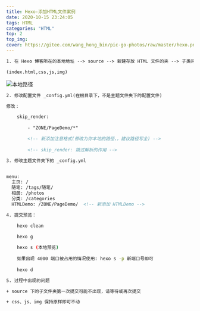 ```yaml
---
title: Hexo-添加HTML文件案例
date: 2020-10-15 23:24:05
tags: HTML
categories: "HTML"
top: 2
top_img:
cover: https://gitee.com/wang_hong_bin/pic-go-photos/raw/master/hexo.png
---
```


```html
1. 在 Hexo 博客所在的本地地址 --> source --> 新建存放 HTML 文件的夹 --> 子类问价夹

(index.html,css,js,img)

```

![本地路径](https://img-blog.csdnimg.cn/20201018114518860.png?x-oss-process=image/watermark,type_ZmFuZ3poZW5naGVpdGk,shadow_10,text_aHR0cHM6Ly9ibG9nLmNzZG4ubmV0L3dlaXhpbl80MzM0MDQyMA==,size_16,color_FFFFFF,t_70#pic_center)

```html
2. 修改配置文件 _config.yml(在根目录下，不是主题文件夹下的配置文件)

修改：

	skip_render:
			
  		- "ZONE/PageDemo/*" 

		<!-- 新添加注意格式(修改为你本地的路径，，建议路径写全) -->
		
	    <!-- skip_render: 跳过解析的作用 -->

```

```html
3. 修改主题文件夹下的 _config.yml 


menu:
  主页: /
  随笔: /tags/随笔/
  相册: /photos
  分类: /categories
  HTMLDemo: /ZONE/PageDemo/  <!-- 新添加 HTMLDemo -->

```

```bash
4. 提交预览：

	hexo clean 

	hexo g
	
	hexo s (本地预览)
	
	如果出现 4000 端口被占用的情况使用: hexo s -p 新端口号即可
	
	hexo d 
```

```html
5. 过程中出现的问题

+ source 下的子文件夹第一次提交可能不出现，请等待或再次提交 

+ css、js、img 保持原样即可不动

```

